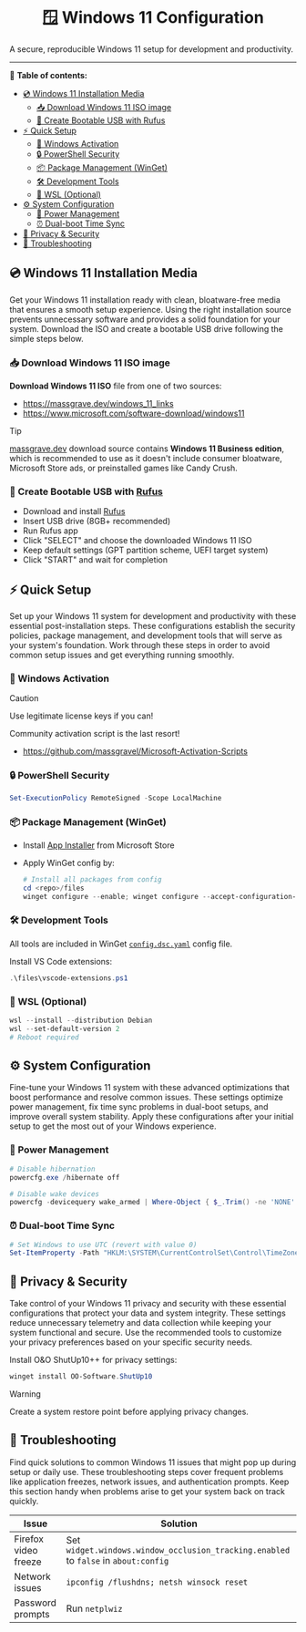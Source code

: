 <h1 align="center">🪟 Windows 11 Configuration</h1>

A secure, reproducible Windows 11 setup for development and productivity.

---

📖 **Table of contents:**

- [💿 Windows 11 Installation Media](#-windows-11-installation-media)
  - [📥 Download Windows 11 ISO image](#-download-windows-11-iso-image)
  - [💾 Create Bootable USB with Rufus](#-create-bootable-usb-with-rufus)
- [⚡ Quick Setup](#-quick-setup)
  - [🔑 Windows Activation](#-windows-activation)
  - [🔒 PowerShell Security](#-powershell-security)
  - [📦 Package Management (WinGet)](#-package-management-winget)
  - [🛠️ Development Tools](#️-development-tools)
  - [🐧 WSL (Optional)](#-wsl-optional)
- [⚙️ System Configuration](#️-system-configuration)
  - [🔋 Power Management](#-power-management)
  - [⏰ Dual-boot Time Sync](#-dual-boot-time-sync)
- [🔐 Privacy \& Security](#-privacy--security)
- [🔧 Troubleshooting](#-troubleshooting)


## 💿 Windows 11 Installation Media

Get your Windows 11 installation ready with clean, bloatware-free media that ensures a smooth setup experience. Using the right installation source prevents unnecessary software and provides a solid foundation for your system. Download the ISO and create a bootable USB drive following the simple steps below.

### 📥 Download Windows 11 ISO image

**Download Windows 11 ISO** file from one of two sources:
- https://massgrave.dev/windows_11_links
- https://www.microsoft.com/software-download/windows11

> [!TIP]
> [massgrave.dev](https://massgrave.dev/windows_11_links) download source contains **Windows 11 Business edition**, which is recommended to use as it doesn't include consumer bloatware, Microsoft Store ads, or preinstalled games like Candy Crush.

### 💾 Create Bootable USB with [Rufus](https://rufus.ie/)

- Download and install [Rufus](https://rufus.ie/)
- Insert USB drive (8GB+ recommended)
- Run Rufus app
- Click "SELECT" and choose the downloaded Windows 11 ISO
- Keep default settings (GPT partition scheme, UEFI target system)
- Click "START" and wait for completion

## ⚡ Quick Setup

Set up your Windows 11 system for development and productivity with these essential post-installation steps. These configurations establish the security policies, package management, and development tools that will serve as your system's foundation. Work through these steps in order to avoid common setup issues and get everything running smoothly.

### 🔑 Windows Activation

> [!CAUTION]
>
> Use legitimate license keys if you can! 
> 
> Community activation script is the last resort!

- https://github.com/massgravel/Microsoft-Activation-Scripts

### 🔒 PowerShell Security
```powershell
Set-ExecutionPolicy RemoteSigned -Scope LocalMachine
```

### 📦 Package Management (WinGet)
- Install [App Installer](https://www.microsoft.com/en-us/p/app-installer/9nblggh4nns1) from Microsoft Store
- Apply WinGet config by:

  ```powershell
  # Install all packages from config
  cd <repo>/files
  winget configure --enable; winget configure --accept-configuration-agreements -f .\config.dsc.yaml
  ```

### 🛠️ Development Tools

All tools are included in WinGet [`config.dsc.yaml`](./files/config.dsc.yaml) config file.

Install VS Code extensions:
```powershell
.\files\vscode-extensions.ps1
```

### 🐧 WSL (Optional)
```powershell
wsl --install --distribution Debian
wsl --set-default-version 2
# Reboot required
```

## ⚙️ System Configuration

Fine-tune your Windows 11 system with these advanced optimizations that boost performance and resolve common issues. These settings optimize power management, fix time sync problems in dual-boot setups, and improve overall system stability. Apply these configurations after your initial setup to get the most out of your Windows experience.

### 🔋 Power Management
```powershell
# Disable hibernation
powercfg.exe /hibernate off

# Disable wake devices
powercfg -devicequery wake_armed | Where-Object { $_.Trim() -ne 'NONE' } | ForEach-Object { powercfg /devicedisablewake "$($_.Trim())" }
```

### ⏰ Dual-boot Time Sync
```powershell
# Set Windows to use UTC (revert with value 0)
Set-ItemProperty -Path "HKLM:\SYSTEM\CurrentControlSet\Control\TimeZoneInformation" -Name "RealTimeIsUniversal" -Type DWord -Value 1
```

## 🔐 Privacy & Security

Take control of your Windows 11 privacy and security with these essential configurations that protect your data and system integrity. These settings reduce unnecessary telemetry and data collection while keeping your system functional and secure. Use the recommended tools to customize your privacy preferences based on your specific security needs.

Install O&O ShutUp10++ for privacy settings:
```powershell
winget install OO-Software.ShutUp10
```

> [!WARNING]
> Create a system restore point before applying privacy changes.

## 🔧 Troubleshooting

Find quick solutions to common Windows 11 issues that might pop up during setup or daily use. These troubleshooting steps cover frequent problems like application freezes, network issues, and authentication prompts. Keep this section handy when problems arise to get your system back on track quickly.

| Issue | Solution |
|-------|----------|
| Firefox video freeze | Set `widget.windows.window_occlusion_tracking.enabled` to `false` in `about:config` |
| Network issues | `ipconfig /flushdns; netsh winsock reset` |
| Password prompts | Run `netplwiz` |
